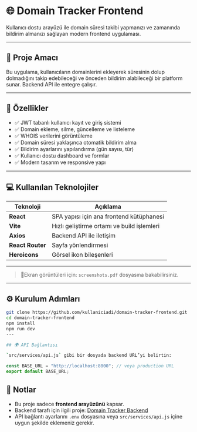 # 🌐 Domain Tracker Frontend

Kullanıcı dostu arayüzü ile domain süresi takibi yapmanızı ve zamanında bildirim almanızı sağlayan modern frontend uygulaması.

---

## 📌 Proje Amacı

Bu uygulama, kullanıcıların domainlerini ekleyerek süresinin dolup dolmadığını takip edebileceği ve önceden bildirim alabileceği bir platform sunar. Backend API ile entegre çalışır.

---

## 🚀 Özellikler

- ✅ JWT tabanlı kullanıcı kayıt ve giriş sistemi
- ✅ Domain ekleme, silme, güncelleme ve listeleme
- ✅ WHOIS verilerini görüntüleme
- ✅ Domain süresi yaklaşınca otomatik bildirim alma
- ✅ Bildirim ayarlarını yapılandırma (gün sayısı, tür)
- ✅ Kullanıcı dostu dashboard ve formlar
- ✅ Modern tasarım ve responsive yapı

---

## 💻 Kullanılan Teknolojiler

| Teknoloji        | Açıklama                                     |
|------------------|----------------------------------------------|
| **React**        | SPA yapısı için ana frontend kütüphanesi     |
| **Vite**         | Hızlı geliştirme ortamı ve build işlemleri   |
| **Axios**        | Backend API ile iletişim                     |
| **React Router** | Sayfa yönlendirmesi                          |
| **Heroicons**    | Görsel ikon bileşenleri                      |

---



> 📝Ekran görüntüleri için: `screenshots.pdf` dosyasına bakabilirsiniz.

---

## ⚙️ Kurulum Adımları

```bash
git clone https://github.com/kullaniciadi/domain-tracker-frontend.git
cd domain-tracker-frontend
npm install
npm run dev
---

## 🌍 API Bağlantısı

`src/services/api.js` gibi bir dosyada backend URL’yi belirtin:

```
```js
const BASE_URL = "http://localhost:8000"; // veya production URL
export default BASE_URL;
```
## 📝 Notlar

- Bu proje sadece **frontend arayüzünü** kapsar.
- Backend tarafı için ilgili proje: [Domain Tracker Backend](https://github.com/InternshipProject01/domain_tracker/tree/main)
- API bağlantı ayarlarını `.env` dosyasına veya `src/services/api.js` içine uygun şekilde eklemeniz gerekir.

